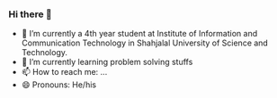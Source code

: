 ### Hi there 👋

- 🔭 I’m currently a 4th year student at Institute of Information and Communication Technology in Shahjalal University of Science and Technology.
- 🌱 I’m currently learning problem solving stuffs
- 📫 How to reach me: ...
- 😄 Pronouns: He/his
 
